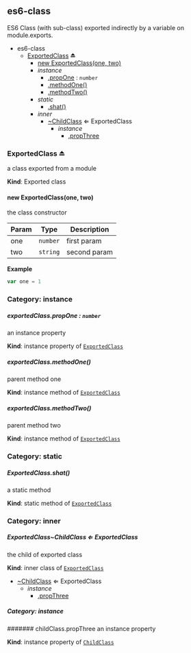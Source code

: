 <a name="module_es6-class"></a>
## es6-class
ES6 Class (with sub-class) exported indirectly by a variable on module.exports.

  

* es6-class
    * [ExportedClass](#exp_module_es6-class--ExportedClass) ⏏
        * [new ExportedClass(one, two)](#new_module_es6-class--ExportedClass_new)
        * _instance_
            * [.propOne](#module_es6-class--ExportedClass.ExportedClass+propOne) : `number`
            * [.methodOne()](#module_es6-class--ExportedClass+methodOne)
            * [.methodTwo()](#module_es6-class--ExportedClass+methodTwo)
        * _static_
            * [.shat()](#module_es6-class--ExportedClass.shat)
        * _inner_
            * [~ChildClass](#module_es6-class--ExportedClass..ChildClass) ⇐ ExportedClass
                * _instance_
                    * [.propThree](#module_es6-class--ExportedClass..ChildClass.ChildClass+propThree)


<a name="exp_module_es6-class--ExportedClass"></a>
### ExportedClass ⏏
a class exported from a module

**Kind**: Exported class


<a name="new_module_es6-class--ExportedClass_new"></a>
#### new ExportedClass(one, two)
the class constructor

  

| Param | Type     | Description  |
| ----- | -------- | ------------ |
| one   | `number` | first param  |
| two   | `string` | second param |


**Example**
```js
var one = 1
```


### Category: instance


<a name="module_es6-class--ExportedClass.ExportedClass+propOne"></a>
##### exportedClass.propOne : `number`
an instance property

**Kind**: instance property of [`ExportedClass`](#exp_module_es6-class--ExportedClass)


<a name="module_es6-class--ExportedClass+methodOne"></a>
##### exportedClass.methodOne()
parent method one

**Kind**: instance method of [`ExportedClass`](#exp_module_es6-class--ExportedClass)


<a name="module_es6-class--ExportedClass+methodTwo"></a>
##### exportedClass.methodTwo()
parent method two

**Kind**: instance method of [`ExportedClass`](#exp_module_es6-class--ExportedClass)


### Category: static


<a name="module_es6-class--ExportedClass.shat"></a>
##### ExportedClass.shat()
a static method

**Kind**: static method of [`ExportedClass`](#exp_module_es6-class--ExportedClass)


### Category: inner


<a name="module_es6-class--ExportedClass..ChildClass"></a>
##### ExportedClass~ChildClass ⇐ ExportedClass
the child of exported class

**Kind**: inner class of [`ExportedClass`](#exp_module_es6-class--ExportedClass)  

* [~ChildClass](#module_es6-class--ExportedClass..ChildClass) ⇐ ExportedClass
    * _instance_
        * [.propThree](#module_es6-class--ExportedClass..ChildClass.ChildClass+propThree)


##### Category: instance


<a name="module_es6-class--ExportedClass..ChildClass.ChildClass+propThree"></a>
####### childClass.propThree
an instance property

**Kind**: instance property of [`ChildClass`](#module_es6-class--ExportedClass..ChildClass)


